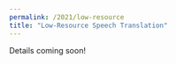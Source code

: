 ```yaml
---
permalink: /2021/low-resource
title: "Low-Resource Speech Translation"
---
```


Details coming soon!